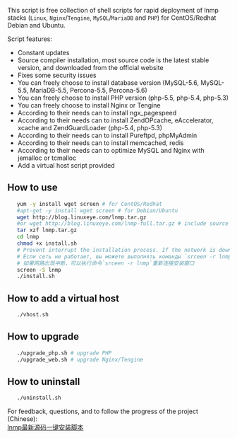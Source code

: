    This script is free collection of shell scripts for rapid deployment of lnmp stacks (`Linux`, `Nginx`/`Tengine`, `MySQL`/`MariaDB` and `PHP`) for CentOS/Redhat Debian and Ubuntu.

   Script features: 
- Constant updates 
- Source compiler installation, most source code is the latest stable version, and downloaded from the official website
- Fixes some security issues 
- You can freely choose to install database version (MySQL-5.6, MySQL-5.5, MariaDB-5.5, Percona-5.5, Percona-5.6)
- You can freely choose to install PHP version (php-5.5, php-5.4, php-5.3)
- You can freely choose to install Nginx or Tengine 
- According to their needs can to install ngx_pagespeed
- According to their needs can to install ZendOPcache, eAccelerator, xcache and ZendGuardLoader (php-5.4, php-5.3) 
- According to their needs can to install Pureftpd, phpMyAdmin
- According to their needs can to install memcached, redis
- According to their needs can to optimize MySQL and Nginx with jemalloc or tcmalloc 
- Add a virtual host script provided 

## How to use 

```bash
   yum -y install wget screen # for CentOS/Redhat
   #apt-get -y install wget screen # for Debian/Ubuntu 
   wget http://blog.linuxeye.com/lnmp.tar.gz
   #or wget http://blog.linuxeye.com/lnmp-full.tar.gz # include source packages
   tar xzf lnmp.tar.gz
   cd lnmp
   chmod +x install.sh
   # Prevent interrupt the installation process. If the network is down, you can execute commands `srceen -r lnmp` network reconnect the installation window.
   # Если сеть не работает, вы можете выполнять команды `srceen -r lnmp` сети подключить установку окна.
   # 如果网路出现中断，可以执行命令`srceen -r lnmp`重新连接安装窗口
   screen -S lnmp
   ./install.sh
```

## How to add a virtual host

```bash
   ./vhost.sh
```

## How to upgrade 
```bash
   ./upgrade_php.sh # upgrade PHP
   ./upgrade_web.sh # upgrade Nginx/Tengine
```

## How to uninstall 

```bash
   ./uninstall.sh
```

   For feedback, questions, and to follow the progress of the project (Chinese): <br />
   [lnmp最新源码一键安装脚本](http://blog.linuxeye.com/31.html)<br />

